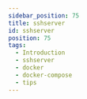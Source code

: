 ```yaml
---
sidebar_position: 75
title: sshserver
id: sshserver
position: 75
tags:
  - Introduction
  - sshserver
  - docker
  - docker-compose
  - tips
---
```


